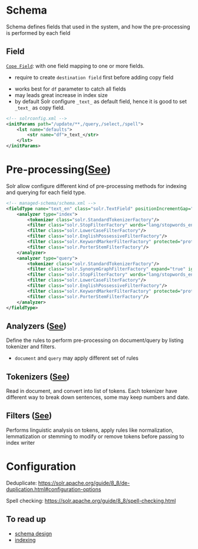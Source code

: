 # Schema
Schema defines fields that used in the system, and how the pre-processing is performed by each field  


## Field 
[`Cope Field`](https://youtu.be/6NQTaVeFEG0): with one field mapping to one or more fields.  

* require to create `destination field` first before adding copy field

- works best for `df` parameter to catch all fields
- may leads great increase in index size
-  by default Solr configure `_text_` as default field, hence it is good to set `_text_` as copy field.

```xml
<!-- solrconfig.xml -->
<initParams path="/update/**,/query,/select,/spell">
    <lst name="defaults">
        <str name="df">_text_</str>
    </lst>
</initParams>
```



# Pre-processing([See][1])

Solr allow configure different kind of pre-processing methods for indexing and querying for each field type.

```xml
<!-- managed-schema/schema.xml -->
<fieldType name="text_en" class="solr.TextField" positionIncrementGap="100">
    <analyzer type="index">
        <tokenizer class="solr.StandardTokenizerFactory"/>
        <filter class="solr.StopFilterFactory" words="lang/stopwords_en.txt" ignoreCase="true"/>
        <filter class="solr.LowerCaseFilterFactory"/>
        <filter class="solr.EnglishPossessiveFilterFactory"/>
        <filter class="solr.KeywordMarkerFilterFactory" protected="protwords.txt"/>
        <filter class="solr.PorterStemFilterFactory"/>
    </analyzer>
    <analyzer type="query">
        <tokenizer class="solr.StandardTokenizerFactory"/>
        <filter class="solr.SynonymGraphFilterFactory" expand="true" ignoreCase="true" synonyms="synonyms.txt"/>
        <filter class="solr.StopFilterFactory" words="lang/stopwords_en.txt" ignoreCase="true"/>
        <filter class="solr.LowerCaseFilterFactory"/>
        <filter class="solr.EnglishPossessiveFilterFactory"/>
        <filter class="solr.KeywordMarkerFilterFactory" protected="protwords.txt"/>
        <filter class="solr.PorterStemFilterFactory"/>
    </analyzer>
</fieldType>
```





## Analyzers ([See][2])
Define the rules to perform pre-processing on document/query by listing tokenizer and filters.
* `document` and `query` may apply different set of rules

## Tokenizers ([See][3])
Read in document, and convert into list of tokens. Each tokenizer have different way to break down sentences, some may keep numbers and date.


## Filters ([See][4])
Performs linguistic analysis on tokens, apply rules like normalization, lemmatization or stemming to modify or remove tokens before passing to index writer





# Configuration



Deduplicate: https://solr.apache.org/guide/8_8/de-duplication.html#configuration-options

Spell checking: https://solr.apache.org/guide/8_8/spell-checking.html




## To read up
* [schema design][11]
* [indexing][12]


[1]: https://solr.apache.org/guide/8_8/understanding-analyzers-tokenizers-and-filters.html
[2]:https://solr.apache.org/guide/8_8/analyzers.html
[3]: https://solr.apache.org/guide/8_8/tokenizers.html
[4]: https://solr.apache.org/guide/8_8/filter-descriptions.html



[11]: https://lucene.apache.org/solr/guide/8_8/documents-fields-and-schema-design.html
[12]: https://lucene.apache.org/solr/guide/8_8/indexing-and-basic-data-operations.html



